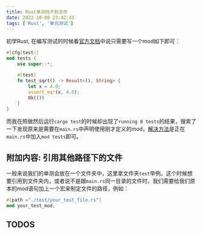 ```yaml
---
title: Rust单测找不到文件
date: 2022-10-08 23:42:43
tags: ['Rust', '单元测试']
---
```


初学Rust, 在编写测试的时候看[官方文档](https://doc.rust-lang.org/rust-by-example/testing/unit_testing.html)中说只需要写一个mod如下即可：
```rust
#[cfg(test)]
mod tests {
    use super::*;

    #[test]
    fn test_sqrt() -> Result<(), String> {
        let x = 4.0;
        assert_eq!(x, 4.0);
        Ok(())
    }
}
```

而我在照做然后运行`cargo test`的时候却出现了`running 0 tests`的结果，搜索了一下发现原来是需要在`main.rs`中声明使用刚才定义的mod，[解决方法](https://stackoverflow.com/questions/44873527/cargo-not-running-tests-in-top-level-file)是正在`main.rs`中加入`mod tests`即可。

## 附加内容: 引用其他路径下的文件
一般来说我们的单测会放在一个文件夹中，这里拿文件夹`test`举例。这个时候想要引用到文件夹内，或者说不是跟`main.rs`同一目录的文件时，我们需要给我们原本的mod语句加上一个宏来制定文件的路径，例如：
```rust
#[path ="./test/your_test_file.rs"]
mod your_test_mod;
```

## TODOS